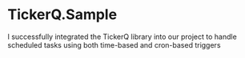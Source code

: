 # TickerQ.Sample
I successfully integrated the TickerQ library into our project to handle scheduled tasks using both time-based and cron-based triggers
